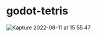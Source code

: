 # godot-tetris
![Kapture 2022-08-11 at 15 55 47](https://user-images.githubusercontent.com/5735967/184072369-e6bd8090-e844-4203-80d7-8e2b947ffbbf.gif)
